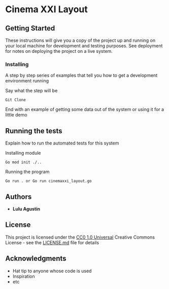 # Cinema XXI Layout


## Getting Started

These instructions will give you a copy of the project up and running on
your local machine for development and testing purposes. See deployment
for notes on deploying the project on a live system.


### Installing

A step by step series of examples that tell you how to get a development
environment running

Say what the step will be

    Git Clone

End with an example of getting some data out of the system or using it
for a little demo

## Running the tests

Explain how to run the automated tests for this system

Installing module

    Go mod init ./..

Running the program

    Go run . or Go run cinemaxxi_layout.go


## Authors

  - **Lulu Agustin** 

## License

This project is licensed under the [CC0 1.0 Universal](LICENSE.md)
Creative Commons License - see the [LICENSE.md](LICENSE.md) file for
details

## Acknowledgments

  - Hat tip to anyone whose code is used
  - Inspiration
  - etc

